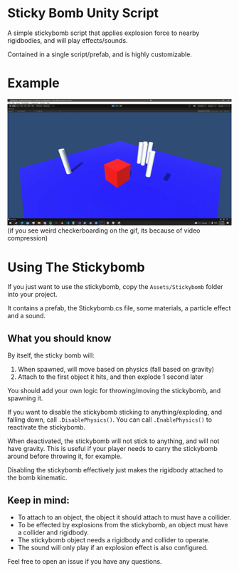 # Sticky Bomb Unity Script

A simple stickybomb script that applies explosion force to nearby rigidbodies, and will play effects/sounds.

Contained in a single script/prefab, and is highly customizable.

# Example

![StickyBomb Showcase](StickybombShowcase.gif)
(if you see weird checkerboarding on the gif, its because of video compression)

# Using The Stickybomb
If you just want to use the stickybomb, copy the `Assets/Stickybomb` folder into your project.

It contains a prefab, the Stickybomb.cs file, some materials, a particle effect and a sound.

## What you should know

By itself, the sticky bomb will:

1. When spawned, will move based on physics (fall based on gravity)
2. Attach to the first object it hits, and then explode 1 second later

You should add your own logic for throwing/moving the stickybomb, and spawning it.

If you want to disable the stickybomb sticking to anything/exploding, and falling down, call `.DisablePhysics()`.
You can call `.EnablePhysics()` to reactivate the stickybomb.

When deactivated, the stickybomb will not stick to anything, and will not have gravity. This is useful if your player needs to carry the stickybomb around before throwing it, for example.

Disabling the stickybomb effectively just makes the rigidbody attached to the bomb kinematic.

## Keep in mind:
 - To attach to an object, the object it should attach to must have a collider.
 - To be effected by explosions from the stickybomb, an object must have a collider and rigidbody.
 - The stickybomb object needs a rigidbody and collider to operate.
 - The sound will only play if an explosion effect is also configured.
 
Feel free to open an issue if you have any questions.

